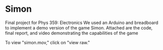 # Simon
Final project for Phys 359: Electronics
We used an Arduino and breadboard to implement a demo version of the game Simon. Attached are the code, final report, and video demonstrating the capabilities of the game

To view "simon.mov," click on "view raw."
